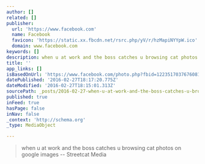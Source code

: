```yaml
---
author: []
related: []
publisher:
  url: 'https://www.facebook.com'
  name: Facebook
  favicon: 'https://static.xx.fbcdn.net/rsrc.php/yV/r/hzMapiNYYpW.ico'
  domain: www.facebook.com
keywords: []
description: when u at work and the boss catches u browsing cat photos on google images -- Streetcat Media
title: ''
app_links: []
isBasedOnUrl: 'https://www.facebook.com/photo.php?fbid=1223517037676081&set=a.124948374199625.17112.100000533881218&type=3&theater'
datePublished: '2016-02-27T18:17:20.775Z'
dateModified: '2016-02-27T18:15:01.313Z'
sourcePath: _posts/2016-02-27-when-u-at-work-and-the-boss-catches-u-browsing-cat-photos-on.md
published: true
inFeed: true
hasPage: false
inNav: false
_context: 'http://schema.org'
_type: MediaObject

---
```

> when u at work and the boss catches u browsing cat photos on google images -- Streetcat Media